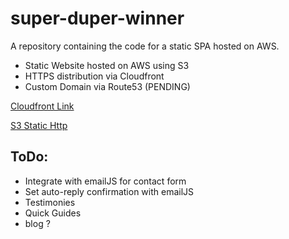 # super-duper-winner
A repository containing the code for a static SPA hosted on AWS.

- Static Website hosted on AWS using S3
- HTTPS distribution via Cloudfront
- Custom Domain via Route53 (PENDING)

[Cloudfront Link](https://d3u1ed1oosbhs0.cloudfront.net)

[S3 Static Http](http://super-duper-winner.s3-website-eu-west-1.amazonaws.com)

## ToDo:
- Integrate with emailJS for contact form
- Set auto-reply confirmation with emailJS
- Testimonies
- Quick Guides
- blog ?